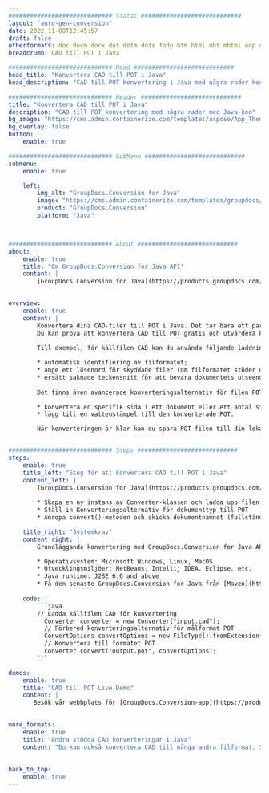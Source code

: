 ```yaml
---
############################# Static ############################
layout: "auto-gen-conversion"
date: 2022-11-08T12:45:57
draft: false
otherformats: doc docm docx dot dotm dotx fodp htm html mht mhtml odp odt otp pot potm potx pps ppsm ppsx ppt pptm pptx rtf
breadcrumb: CAD till POT i Java

############################# Head ############################
head_title: "Konvertera CAD till POT i Java"
head_description: "CAD till POT konvertering i Java med några rader kod. Konvertera över 160 filformat med hjälp av GroupDocs dokumentkonverterings-API för Java"

############################# Header ############################
title: "Konvertera CAD till POT i Java"
description: "CAD till POT konvertering med några rader med Java-kod"
bg_image: "https://cms.admin.containerize.com/templates/aspose/App_Themes/V3/images/bg/header1.png"
bg_overlay: false
button:
    enable: true

############################# SubMenu ############################
submenu:
    enable: true

    left:
        img_alt: "GroupDocs.Conversion for Java"
        image: "https://cms.admin.containerize.com/templates/groupdocs/images/product-logos/90x90-noborder/groupdocs-conversion-java.png"
        product: "GroupDocs.Conversion"
        platform: "Java"



############################# About ############################
about:
    enable: true
    title: "Om GroupDocs.Conversion for Java API"
    content: |
        [GroupDocs.Conversion for Java](https://products.groupdocs.com/conversion/java/) är ett avancerat filformatkonverterings-API för konvertering mellan populära bild- och dokumentformat som Microsoft Office, OpenDocument, PDF, HTML, e-post, CAD. och mycket mer med bara några rader kod. Det inbyggda API:t upptäcker automatiskt formaten för originaldokumenten och erbjuder många alternativ för att anpassa de konverterade dokumenten. Tillsammans med funktionen att extrahera information från ett dokument, stöder den också cachelagring av konverteringsresultaten till den lokala disken som standard. Men alla typer av cachelagring kan stödjas genom att implementera lämpliga gränssnitt - Amazon S3, Dropbox, Google Drive, Windows Azure, Reddis eller andra.
    

overview:
    enable: true
    content: |
        Konvertera dina CAD-filer till POT i Java. Det tar bara ett par rader med Java-kod på valfri plattform, som Windows, Linux, macOS.
        Du kan prova att konvertera CAD till POT gratis och utvärdera kvaliteten på konverteringsresultaten. Tillsammans med enkla filkonverteringsskript kan du prova mer sofistikerade alternativ för att ladda källfilen CAD och lagra POT-utdata. 
        
        Till exempel, för källfilen CAD kan du använda följande laddningsalternativ:

        * automatisk identifiering av filformatet;
        * ange ett lösenord för skyddade filer (om filformatet stöder det);
        * ersätt saknade teckensnitt för att bevara dokumentets utseende.
        
        Det finns även avancerade konverteringsalternativ för filen POT:

        * konvertera en specifik sida i ett dokument eller ett antal sidor;
        * lägg till en vattenstämpel till den konverterade POT.

        När konverteringen är klar kan du spara POT-filen till din lokala filsökväg eller till tredje parts lagring såsom FTP, Amazon S3, Google Drive, Dropbox etc. Observera - för att konvertera CAD till POT behöver du inte installera någon ytterligare programvara, såsom MS Office, Open Office, Adobe Acrobat Reader etc.


############################# Steps ############################
steps:
    enable: true
    title_left: "Steg för att konvertera CAD till POT i Java"
    content_left: |
        [GroupDocs.Conversion for Java](https://products.groupdocs.com/conversion/java/) låter utvecklare enkelt konvertera CAD fil till POT med några rader kod.
        
        * Skapa en ny instans av Converter-klassen och ladda upp filen CAD med den fullständiga sökvägen
        * Ställ in Konverteringsalternativ för dokumenttyp till POT
        * Anropa convert()-metoden och skicka dokumentnamnet (fullständig sökväg) och formatet (POT) som en parameter

    title_right: "Systemkrav"
    content_right: |
        Grundläggande konvertering med GroupDocs.Conversion for Java API kan göras med bara några rader kod. Våra API:er stöds på alla större plattformar och operativsystem. Innan du kör koden nedan, se till att du har följande förutsättningar installerade på ditt system.

        * Operativsystem: Microsoft Windows, Linux, MacOS
        * Utvecklingsmiljöer: NetBeans, Intellij IDEA, Eclipse, etc.
        * Java runtime: J2SE 6.0 and above
        * Få den senaste GroupDocs.Conversion for Java från [Maven](https://repository.groupdocs.com/webapp/#/artifacts/browse/tree/General/repo/com/groupdocs/groupdocs-conversion)
         
    code: |
        ```java    
        // Ladda källfilen CAD för konvertering
          Converter converter = new Converter("input.cad");
          // Förbered konverteringsalternativ för målformat POT
          ConvertOptions convertOptions = new FileType().fromExtension("pot").getConvertOptions();
          // Konvertera till formatet POT
          converter.convert("output.pot", convertOptions);
        ```

demos:
    enable: true
    title: "CAD till POT Live Demo"
    content: |
       Besök vår webbplats för [GroupDocs.Conversion-app](https://products.groupdocs.app/conversion/family) och försök konvertera CAD till POT nu. Den kostnadsfria demon har följande fördelar
          

more_formats:
    enable: true
    title: "Andra stödda CAD konverteringar i Java"
    content: "Du kan också konvertera CAD till många andra filformat. Se listan nedan."
       
       
back_to_top:
    enable: true
---
```

